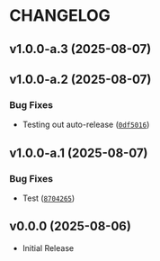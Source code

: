 # CHANGELOG

<!-- version list -->

## v1.0.0-a.3 (2025-08-07)


## v1.0.0-a.2 (2025-08-07)

### Bug Fixes

- Testing out auto-release
  ([`0df5016`](https://github.com/rmikulec/pyAgentic/commit/0df5016c347d768a5c2c60e100eecc6f6d8bad57))


## v1.0.0-a.1 (2025-08-07)

### Bug Fixes

- Test
  ([`8704265`](https://github.com/rmikulec/pyAgentic/commit/8704265f525a5c6df856b4d7966a421c0532a400))


## v0.0.0 (2025-08-06)

- Initial Release
